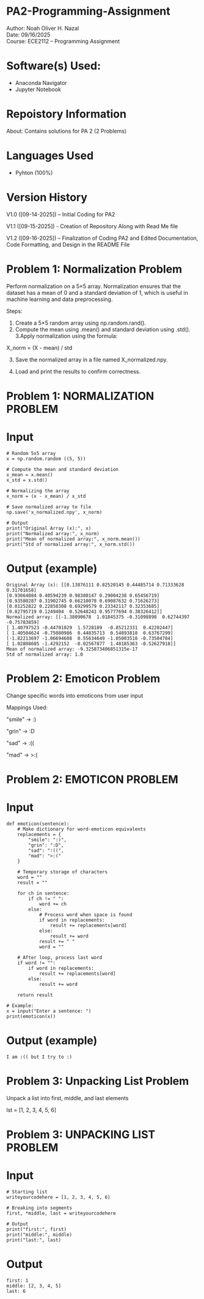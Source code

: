 # PA2-Programming-Assignment

Author: Noah Oliver H. Nazal  
Date: 09/16/2025  
Course: ECE2112 – Programming Assignment  

# Software(s) Used:
- Anaconda Navigator  
- Jupyter Notebook  

# Repoistory Information
About: Contains solutions for PA 2 (2 Problems)  

# Languages Used
- Pyhton (100%)

# Version History
V1.0 ([09-14-2025]) – Initial Coding for PA2  

V1.1 ([09-15-2025]) - Creation of Repository Along with Read Me file  

V1.2 ([09-16-2025]) – Finalization of Coding PA2 and Edited Documentation, Code Formatting, and Design in the README File  

# Problem 1: Normalization Problem
Perform normalization on a 5×5 array. Normalization ensures that the dataset has a mean of 0 and a standard deviation of 1, which is useful in machine learning and data preprocessing.

Steps:

1. Create a 5×5 random array using np.random.rand().
2. Compute the mean using .mean() and standard deviation using .std(). 3.Apply normalization using the formula:

X_norm = (X - mean) / std

3. Save the normalized array in a file named X_normalized.npy.

4. Load and print the results to confirm correctness.


# Problem 1: NORMALIZATION PROBLEM
# Input
    # Random 5x5 array
    x = np.random.random ((5, 5))

    # Compute the mean and standard deviation
    x_mean = x.mean()
    x_std = x.std()

    # Normalizing the array
    x_norm = (x - x_mean) / x_std

    # Save normalized array to file
    np.save('x_normalized.npy', x_norm)

    # Output
    print("Original Array (x):", x)
    print("Normalized array:", x_norm)
    print("Mean of normalized array:", x_norm.mean())
    print("Std of normalized array:", x_norm.std())

# Output (example)
    Original Array (x): [[0.13876111 0.82520145 0.44485714 0.71333628 0.31701658]
    [0.93664084 0.40594239 0.98380147 0.29004238 0.65456719]
    [0.93580287 0.31902745 0.66210078 0.69087632 0.71626273]
    [0.01252822 0.22858308 0.69299579 0.23342117 0.32353685]
    [0.82795719 0.1249404  0.52648241 0.95777694 0.38326412]]
    Normalized array: [[-1.38090678  1.01845375 -0.31098898  0.62744397 -0.75783859]
    [ 1.40797523 -0.44701029  1.5728189  -0.85212331  0.42202447]
    [ 1.40504624 -0.75080986  0.44835713  0.54893818  0.63767299]
    [-1.82213697 -1.06694608  0.55634649 -1.05003518 -0.73504784]
    [ 1.02808605 -1.4292152  -0.02567877  1.48185363 -0.52627918]]
    Mean of normalized array: -9.325873406851315e-17
    Std of normalized array: 1.0

# Problem 2: Emoticon Problem
Change specific words into emoticons from user input

Mappings Used:

"smile" → :)

"grin" → :D

"sad" → :((

"mad" → >:(

# Problem 2: EMOTICON PROBLEM
# Input
    def emoticon(sentence):
        # Make dictionary for word-emoticon equivalents
        replacements = {
            "smile": ":)",
            "grin": ":D",
            "sad": ":((",
            "mad": ">:("
        }

        # Temporary storage of characters
        word = ""
        result = ""

        for ch in sentence:
            if ch != " ":
                word += ch
            else:
                # Process word when space is found
                if word in replacements:
                    result += replacements[word]
                else:
                    result += word
                result += " "
                word = ""

        # After loop, process last word
        if word != "":
            if word in replacements:
                result += replacements[word]
            else:
                result += word

        return result

    # Example:
    x = input("Enter a sentence: ")
    print(emoticon(x))

# Output (example)
    I am :(( but I try to :)

# Problem 3: Unpacking List Problem
Unpack a list into first, middle, and last elements

lst = [1, 2, 3, 4, 5, 6]

# Problem 3: UNPACKING LIST PROBLEM
# Input
    # Starting list
    writeyourcodehere = [1, 2, 3, 4, 5, 6]

    # Breaking into segments
    first, *middle, last = writeyourcodehere

    # Output
    print("first:", first)
    print("middle:", middle)
    print("last:", last)

# Output
    first: 1  
    middle: [2, 3, 4, 5]  
    last: 6  
